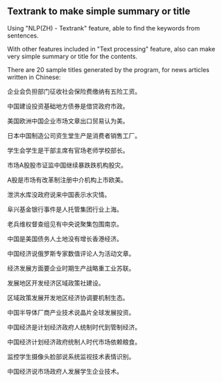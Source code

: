 ## Textrank to make simple summary or title


Using "NLP(ZH) - Textrank" feature, able to find the keywords from sentences.


With other features included in "Text processing" feature, also can make very simple summary or title for the contents.


There are 20 sample titles generated by the program, for news articles written in Chinese:


企业会负担部门征收社会保险费缴纳有五险工资。


中国建设投资基础地方债券是借贷政府市政。


美国欧洲中国企业市场文章出口贸易认为美。


日本中国制造公司资生堂生产是消费者销售工厂。


学生会学生是干部主席有官场老师学校部长。


市场A股股市证监中国继续暴跌跌机构股灾。


A股是市场有改革制注册中介机构上市欧美。


泄洪水库没政府说来中国表示水灾情。


阜兴基金银行事件是人托管集团行业上海。


老兵维权督查组见有中央说聚集包围南京。


中国是美国债务人土地没有增长香港经济。


中国经济说俄罗斯专家数值评论人为活动文章。


经济发展方面要企业时期生产战略重工业苏联。


发展地区开发经济区域政策社建设。


区域政策发展开发地区经济协调要机制生态。


中国半导体厂商产业技术说晶片全球发展投资。


中国经济是计划经济政府人统制时代到管制经济。


中国经济计划经济政府统制人时代市场依赖粮食。


监控学生摄像头脸部说系统监视技术表情识别。


中国经济说市场政府人发展学生企业技术。

